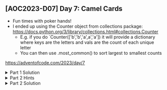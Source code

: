 ## [AOC2023-D07] Day 7: Camel Cards
- Fun times with poker hands!
- I ended up using the Counter object from collections package: https://docs.python.org/3/library/collections.html#collections.Counter
  - E.g. if you do `Counter(['b','b','a',a','a']) it will provide a dictionary where keys are the letters and vals are the count of each unique letter
  - You can then use .most_common() to sort largest to smallest counts

https://adventofcode.com/2023/day/7

<details>
  <summary>Part 1 Solution</summary>
  
  I first made a function that categorizes the hand as "Five of a kind", "Four of a kind", etc. then put the hands, bids, and hand types as columns in a DataFrame. To easily sort, I first converted all the letter cards (T, J, Q, K, A) into letters: `cardMap = {'T':'t', 'J':'u', 'Q':'x', 'K':'y', 'A':'z'}`.
  
  Then at the end when you sort the table, you can sort first on the type category rank, and then alphabetically by hand if needed.
  
  ```python
  #%% Source files
  import pandas as pd
  from collections import Counter
  
  fPath = "../aoc-2023-Src/"
  # f = open(fPath+"d7DemoInputs.txt", "r")
  f = open(fPath+"d7ActualInputs.txt", "r")
  inputs = f.read()
  
  #Replace Map for easy sort
  cardMap = {'T':'t', 'J':'u', 'Q':'x', 'K':'y', 'A':'z'}
  for key, val in cardMap.items():
      inputs = inputs.replace(key,val)
  lines = inputs.splitlines()

  
  #%% Part 1
  def pokerHand(hand):
      cards = [*hand]
      counter = Counter(cards)
      sortHand = counter.most_common()
      mostCommon = sortHand[0][-1]
      if mostCommon == 5:
          return "Five of a kind"
      elif mostCommon == 4:
          return "Four of a kind"
      elif mostCommon == 3:
          if sortHand[1][-1] == 2:
              return "Full house"
          else:
              return "Three of a kind"
      elif mostCommon == 2:
          if sortHand[1][-1] == 2:
              return "Two pair"
          else:
              return "One pair"
      else:
          return "High card"

  hands = [l.split()[0] for l in lines]
  bids = [int(l.split()[-1]) for l in lines]
  ranks = ['High card','One pair','Two pair', 'Three of a kind', 'Full house', 'Four of a kind', 'Five of a kind']
  ranksMap = {key:idx for idx, key in enumerate(ranks)}
  types = [pokerHand(hand) for hand in hands]
      
  df = pd.DataFrame({'Card':hands,'Bid':bids,'Type':types})
  df['Type Rank'] = df['Type'].map(ranksMap)
  
  df = df.sort_values(['Type Rank','Card'])
  df = df.reset_index(drop=True)
  df['Rank #'] = df.index + 1
  df['Winnings'] = df['Rank #'] * df['Bid']
  print("Part 1", df['Winnings'].sum())

  ```
</details>

<details>
  <summary>Part 2 Hints</summary>
  Part 2 was fairly easy given how I had solved Part 1 by replacing the letter cards with new letters. I just replaced my old 'u' (which was originally 'J') with the symbol '0'. I then made a new function to categorize poker hands by checking if there are any '0' in the hand string. If there are, replace with the most common character/card. Careful for hands that are full of Jacks!
</details>
<details>
  <summary>Part 2 Solution</summary>
  
  ```python
  #%% Part 2
  #Replace J (in this case u) with '0'
  def pokerHand_pt2(hand):
      cards = [*hand]    
      counter = Counter(cards)
      if "0" in hand and counter['0'] == 5:
          return "Five of a kind"
      if "0" in hand: #joker
          cardsNoJ = [*hand.replace("0","")]    
          counterNoJ = Counter(cardsNoJ)
          bestCard = counterNoJ.most_common()[0][0]
          hand = hand.replace("0",bestCard)
          cards = [*hand]    
          counter = Counter(cards)
      return pokerHand(hand)
  
  hands2 = [hand.replace('u','0') for hand in hands]
  types2 = [pokerHand_pt2(hand) for hand in hands2]
  df2 = pd.DataFrame({'Card':hands2,'Bid':bids,'Type':types2})
  df2['Type Rank'] = df2['Type'].map(ranksMap)
  
  df2 = df2.sort_values(['Type Rank','Card'])
  df2 = df2.reset_index(drop=True)
  df2['Rank #'] = df2.index + 1
  df2['Winnings'] = df2['Rank #'] * df2['Bid']
  print("Part 2", df2['Winnings'].sum())

  ```
</details>

